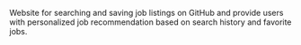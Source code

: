 Website for searching and saving job listings on GitHub and provide users with personalized job recommendation based on search history and favorite jobs.
